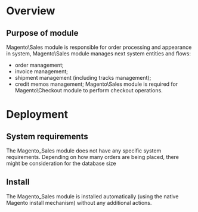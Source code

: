 # Overview
## Purpose of module

Magento\Sales module is responsible for order processing and appearance in system,
Magento\Sales module manages next system entities and flows:
* order management;
* invoice management;
* shipment management (including tracks management);
* credit memos management;
Magento\Sales module is required for Magento\Checkout module to perform checkout operations.

# Deployment
## System requirements

The Magento_Sales module does not have any specific system requirements.
Depending on how many orders are being placed, there might be consideration for the database size

## Install
The Magento_Sales module is installed automatically (using the native Magento install mechanism) without any additional actions.
